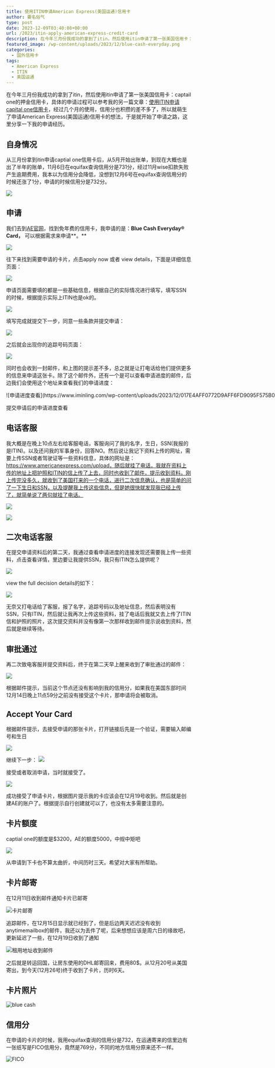 ```yaml
---
title: 使用ITIN申请American Express(美国运通)信用卡
author: 要名俗气
type: post
date: 2023-12-09T03:40:08+00:00
url: /2023/itin-apply-american-express-credit-card
description: 在今年三月份我成功的拿到了itin，然后使用itin申请了第一张美国信用卡：captail one的押金信用卡，具体的申请过程可以参考我的另一篇文章：[使用ITIN申请capital one信用卡](https://www.iminling.com/2023/04/03/61.html "使用ITIN申请capital one信用卡")，经过几个月的使用，信用分也积攒的差不多了，所以就萌生了申请American Express(美国运通)信用卡的想法，于是就开始了申请之路，这里分享一下我的申请经历。
featured_image: /wp-content/uploads/2023/12/blue-cash-everyday.png
categories:
  - 国外信用卡
tags:
  - American Express
  - ITIN
  - 美国运通
---
```

在今年三月份我成功的拿到了itin，然后使用itin申请了第一张美国信用卡：captail one的押金信用卡，具体的申请过程可以参考我的另一篇文章：[使用ITIN申请capital one信用卡](https://www.iminling.com/2023/04/03/61.html "使用ITIN申请capital one信用卡")，经过几个月的使用，信用分也积攒的差不多了，所以就萌生了申请American Express(美国运通)信用卡的想法，于是就开始了申请之路，这里分享一下我的申请经历。

## 自身情况

从三月份拿到itin申请captial one信用卡后，从5月开始出账单，到现在大概也是出了半年的账单，11月6日在equifax查询信用分是731分，经过11月wise扣款失败产生逾期费用，我本以为信用分会降低，没想到12月6号在equifax查询信用分的时候还涨了1分，申请的时候信用分是732分。

![](https://www.iminling.com/wp-content/uploads/2023/12/equifax_credit_score_202312.jpg)

## 申请

我们去到[AE官网](https://www.americanexpress.com/)，找到免年费的信用卡，我申请的是：**Blue Cash Everyday® Card，** 可以根据需求来申请**。**

![](https://www.iminling.com/wp-content/uploads/2023/12/2AC939F31F73F2DA0C304A27B3A80351.png)

往下来找到需要申请的卡片，点击apply now 或者 view details，下面是详细信息页面：

![](https://www.iminling.com/wp-content/uploads/2023/12/A74463850FAB51AB116C6CF3C1946BF2.png)

申请页面需要填的都是一些基础信息，根据自己的实际情况进行填写，填写SSN的时候，根据提示实际上ITIN也是ok的。

![](https://www.iminling.com/wp-content/uploads/2023/12/62BC8BB8A33617BE8AA658C0230FC9B1.png)

填写完成就提交下一步，同意一些条款并提交申请：

![](https://www.iminling.com/wp-content/uploads/2023/12/50CA3DE238E3272DCEE4A22B9851005D.png)

之后就会出现你的追踪号码页面：

![](https://www.iminling.com/wp-content/uploads/2023/12/C30F27B71BE5227E88D76E8093BEE9DA.png)

同时也会收到一封邮件，和上图的提示差不多，总之就是让打电话给他们提供更多的信息来申请这张卡。除了这个邮件外，还有一个是可以查看申请进度的邮件，后边我们会使用这个地址来查看我们的申请进度：

<div id="attachment_338" style="width: 1438px" class="wp-caption alignnone">
  ![申请进度查看](https://www.iminling.com/wp-content/uploads/2023/12/017E4AFF0772D9AFF6FD9095F575B02D.png)

  <p id="caption-attachment-338" class="wp-caption-text">
    提交申请后的申请进度查看
  </p>
</div>

## 电话客服

我大概是在晚上10点左右给客服电话，客服询问了我的名字，生日，SSN(我报的是ITIN)。以及还问我的军事身份，回答NO。然后说让我记下资料上传的网址，需要上传SSN或者驾驶证等一些资料信息，具体的网址是：https://www.americanexpress.com/upload，随后就挂了电话，我就在资料上传的地址上把护照和ITIN的信上传了上去，同时也收到了邮件，提示收到资料。刚上传完没多久，就收到了美国打来的一个电话，进行二次信息确认，也是简单的问了一下生日和SSN，以及提醒我上传这些信息，但是她很快就发现我已经上传了，就简单说了两句就挂了电话。

![](https://www.iminling.com/wp-content/uploads/2023/12/901080A63D50C9A7AAB4D397A94DF90E.png)

![](https://www.iminling.com/wp-content/uploads/2023/12/039617A2A59C87055762E54AE37A6DD6.png)

## 二次电话客服

在提交申请资料后的第二天，我通过查看申请进度的连接发现还需要我上传一些资料，点击查看详情，里边要让我提供SSN，我只有ITIN怎么提供呢？

![](https://www.iminling.com/wp-content/uploads/2023/12/7B031A5F6CB5888DDE8339E7698DB510.jpg)

view the full decision details的如下：

![](https://www.iminling.com/wp-content/uploads/2023/12/475B6A914ACC608AC835B2CE2F04BF86.png)

无奈又打电话给了客服，报了名字，追踪号码以及地址信息，然后表明没有SSN，只有ITIN，然后就让我再次上传这些资料，挂了电话后我就又去上传了ITIN信和护照的照片，这次提交资料并没有像第一次那样收到邮件提示说收到资料，然后就是继续等待。

## 审批通过

再二次致电客服并提交资料后，终于在第二天早上醒来收到了审批通过的邮件：

![](https://www.iminling.com/wp-content/uploads/2023/12/0728D83F000FA8A2C16A3F5DDB5D8CE6.png)

根据邮件提示，当前这个节点还没有影响到我的信用分，如果我在美国东部时间12月14日晚上11点59分之前没有接受这个卡片，那申请将会被取消。

## Accept Your Card

根据邮件提示，去接受申请的那张卡片，打开链接后先是一个验证，需要输入邮编号和生日

![](https://www.iminling.com/wp-content/uploads/2023/12/C30F27B71BE5227E88D76E8093BEE9D1.jpg)

继续下一步：
![](https://www.iminling.com/wp-content/uploads/2023/12/C30F27B71BE5227E88D76E8093BEE9D2.jpg)

接受或者取消申请，当时就接受了。

![](https://www.iminling.com/wp-content/uploads/2023/12/C30F27B71BE5227E88D76E8093BEE9D3.jpg)

成功接受了申请卡片，根据图片提示我的卡应该会在12月19号收到。然后就是创建AE的账户了。根据提示自行创建就可以了，也没有太多需要注意的。

## 卡片额度

captial one的额度是$3200，AE的额度5000，中规中矩吧

![](https://www.iminling.com/wp-content/uploads/2023/12/0B6A8686781CD7E5111B581AD230E322.png)

从申请到下卡也不算太曲折，中间历时三天。希望对大家有所帮助。

## 卡片邮寄

在12月11日收到邮件通知卡片已邮寄

![卡片邮寄](https://www.iminling.com/wp-content/uploads/2023/12/AD7B336F9E4601B7DF9B0B5F18823961.png)

追踪邮件，在12月15日显示就已经到了，但是后边两天迟迟没有收到anytimemailbox的邮件，我还以为丢件了呢，后来想想应该是周六日的缘故吧，更新延迟了一些，在12月19日收到了通知

![租用地址收到邮件](https://www.iminling.com/wp-content/uploads/2023/12/2B8C1E1E21A2BFF07AAFC1CAB198E546.png)

之后就是转运回国，让房东使用的DHL邮寄回来，费用80$。从12月20号从美国寄出，到今天(12月26号)终于收到了卡片，历时6天。

## 卡片照片

![blue cash](https://www.iminling.com/wp-content/uploads/2023/12/99B4039A91A61428C8B6ABDEA439AF45.png)

## 信用分

在申请的卡片的时候，我用equifax查询的信用分是732，在运通寄来的信里边有一张纸写是FICO信用分，竟然是769分，不同的地方信用分原来还不一样。

![FICO](https://www.iminling.com/wp-content/uploads/2023/12/A8EFD299625FF9ED9C6AF6EA5A37BA31.png)
